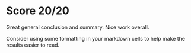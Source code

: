 # Score 20/20

Great general conclusion and summary. Nice work overall.

Consider using some formatting in your markdown cells to help make the results easier to read.

